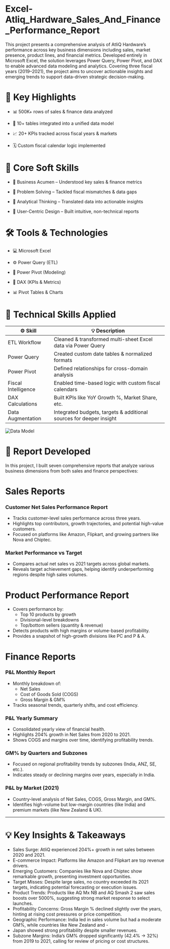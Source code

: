 # Excel-Atliq_Hardware_Sales_And_Finance_Performance_Report

This project presents a comprehensive analysis of AtliQ Hardware’s performance across key business dimensions including sales, market presence, product lines, and financial metrics. Developed entirely in Microsoft Excel, the solution leverages Power Query, Power Pivot, and DAX to enable advanced data modeling and analytics. Covering three fiscal years (2019–2021), the project aims to uncover actionable insights and emerging trends to support data-driven strategic decision-making.

# 🌟 Key Highlights

- 📊 500K+ rows of sales & finance data analyzed

- 🔗 10+ tables integrated into a unified data model

- 📈 20+ KPIs tracked across fiscal years & markets

- 🗓️ Custom fiscal calendar logic implemented

# 🧠 Core Soft Skills

- 🧾 Business Acumen – Understood key sales & finance metrics

- 🧩 Problem Solving – Tackled fiscal mismatches & data gaps

- 🧠 Analytical Thinking – Translated data into actionable insights

- 🎯 User-Centric Design – Built intuitive, non-technical reports

# 🛠️ Tools & Technologies

- 💻 Microsoft Excel

- ⚙️ Power Query (ETL)

- 🧮 Power Pivot (Modeling)

- 🧠 DAX (KPIs & Metrics)

- 📊 Pivot Tables & Charts


# 🔧 Technical Skills Applied
| ⚙️ Skill        | 💡 Description      
|---------------------|---------------------------------------------------------------------|
| ETL Workflow        | Cleaned & transformed multi-sheet Excel data via Power Query        |
| Power Query         | Created custom date tables & normalized formats                     |
| Power Pivot         | Defined relationships for cross-domain analysis                     |
| Fiscal Intelligence | Enabled time-based logic with custom fiscal calendars               |
| DAX Calculations    | Built KPIs like YoY Growth %, Market Share, etc.                    |
| Data Augmentation   | Integrated budgets, targets & additional sources for deeper insight |

![Data Model](relationship-diagram.png)

# 🚧 Report Developed
In this project, I built seven comprehensive reports that analyze various business dimensions from both sales and finance perspectives:

# Sales Reports
### Customer Net Sales Performance Report
- Tracks customer-level sales performance across three years.
- Highlights top contributors, growth trajectories, and potential high-value customers.
- Focused on platforms like Amazon, Flipkart, and growing partners like Nova and Chiptec.
### Market Performance vs Target
- Compares actual net sales vs 2021 targets across global markets.
- Reveals target achievement gaps, helping identify underperforming regions despite high sales volumes.
# Product Performance Report
- Covers performance by:
  - Top 10 products by growth
  - Divisional-level breakdowns
  - Top/bottom sellers (quantity & revenue)
- Detects products with high margins or volume-based profitability.
- Provides a snapshot of high-growth divisions like PC and P & A.
# Finance Reports
### P&L Monthly Report
- Monthly breakdown of:
  - Net Sales
  - Cost of Goods Sold (COGS)
  - Gross Margin & GM%
- Tracks seasonal trends, quarterly shifts, and cost efficiency.
### P&L Yearly Summary
- Consolidated yearly view of financial health.
- Highlights 204% growth in Net Sales from 2020 to 2021.
- Shows COGS and margins over time, identifying profitability trends.
### GM% by Quarters and Subzones
- Focused on regional profitability trends by subzones (India, ANZ, SE, etc.).
- Indicates steady or declining margins over years, especially in India.
### P&L by Market (2021)
- Country-level analysis of Net Sales, COGS, Gross Margin, and GM%.
- Identifies high-volume but low-margin countries (like India) and premium markets (like New Zealand & UK).
---
# 💡 Key Insights & Takeaways
- Sales Surge: AtliQ experienced 204%+ growth in net sales between 2020 and 2021.
- E-commerce Impact: Platforms like Amazon and Flipkart are top revenue drivers.
- Emerging Customers: Companies like Nova and Chiptec show remarkable growth, presenting investment opportunities.
- Target Misses: Despite large sales, no country exceeded its 2021 targets, indicating potential forecasting or execution issues.
- Product Trends: Products like AQ Mx NB and AQ Smash 2 saw sales boosts over 5000%, suggesting strong market response to select launches.
- Profitability Concerns: Gross Margin % declined slightly over the years, hinting at rising cost pressures or price competition.
- Geographic Performance: India led in sales volume but had a moderate GM%, while countries like New Zealand and - 
- Japan showed strong profitability despite smaller revenues.
- Subzone Margins: India’s GM% dropped significantly (42.4% → 32%) from 2019 to 2021, calling for review of pricing or cost structures.
